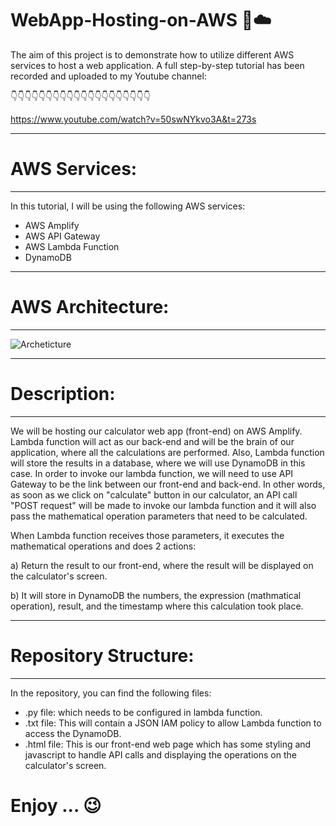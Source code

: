 # WebApp-Hosting-on-AWS 🚀☁️

The aim of this project is to demonstrate how to utilize different AWS services to host a web application. A full step-by-step tutorial has been recorded and uploaded to my Youtube channel:

👇👇👇👇👇👇👇👇👇👇👇👇👇👇👇👇👇👇👇👇

https://www.youtube.com/watch?v=50swNYkvo3A&t=273s

--------------------------------------------------
# AWS Services:
--------------------------------------------------
In this tutorial, I will be using the following AWS services:
- AWS Amplify
- AWS API Gateway
- AWS Lambda Function
- DynamoDB

--------------------------------------------------
# AWS Architecture:
--------------------------------------------------

![Archeticture](https://github.com/WaseemCloud/WebApp-Hosting-on-AWS/assets/157589909/97eadf66-4172-43cf-9d56-4c251f6089f9)

--------------------------------------------------
# Description:
--------------------------------------------------
We will be hosting our calculator web app (front-end) on AWS Amplify. Lambda function will act as our back-end and will be the brain of our application, where all the calculations are performed. Also, Lambda function will store the results in a database, where we will use DynamoDB in this case. In order to invoke our lambda function, we will need to use API Gateway to be the link between our front-end and back-end. In other words, as soon as we click on "calculate" button in our calculator, an API call "POST request" will be made to invoke our lambda function and it will also pass the mathematical operation parameters that need to be calculated.

When Lambda function receives those parameters, it executes the mathematical operations and does 2 actions:

a) Return the result to our front-end, where the result will be displayed on the calculator's screen.

b) It will store in DynamoDB the numbers, the expression (mathmatical operation), result, and the timestamp where this calculation took place.

--------------------------------------------------
# Repository Structure:
--------------------------------------------------
In the repository, you can find the following files:
- .py file: which needs to be configured in lambda function.
- .txt file: This will contain a JSON IAM policy to allow Lambda function to access the DynamoDB.
- .html file: This is our front-end web page which has some styling and javascript to handle API calls and displaying the operations on the calculator's screen.


# Enjoy ... 😉

